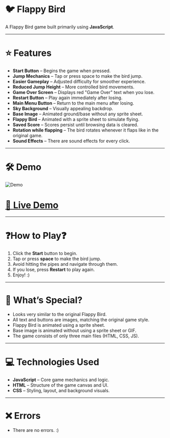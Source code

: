 # 🐦 Flappy Bird

A Flappy Bird game built primarily using **JavaScript**.

---

# ⭐ Features

- **Start Button** – Begins the game when pressed.  
- **Jump Mechanics** – Tap or press space to make the bird jump.  
- **Easier Gameplay** – Adjusted difficulty for smoother experience.  
- **Reduced Jump Height** – More controlled bird movements.  
- **Game Over Screen** – Displays red "Game Over" text when you lose.  
- **Restart Button** – Play again immediately after losing.  
- **Main Menu Button** – Return to the main menu after losing.  
- **Sky Background** – Visually appealing backdrop.  
- **Base Image** – Animated ground/base without any sprite sheet.  
- **Flappy Bird** – Animated with a sprite sheet to simulate flying.  
- **Saved Score** – Scores persist until browsing data is cleared.
- **Rotation while flapping** – The bird rotates whenever it flaps like in the original game.
- **Sound Effects** – There are sound effects for every click.
---

# 🛠️ Demo

![Demo](demo.gif)

# [🔴 Live Demo](https://html-guy0.github.io/Flappy-Bird/)

---

# ❓How to Play❓

1. Click the **Start** button to begin.  
2. Tap or press **space** to make the bird jump.  
3. Avoid hitting the pipes and navigate through them.  
4. If you lose, press **Restart** to play again.  
5. Enjoy! :)

---

# 🌟 What’s Special?

- Looks very similar to the original Flappy Bird.  
- All text and buttons are images, matching the original game style.  
- Flappy Bird is animated using a sprite sheet.  
- Base image is animated without using a sprite sheet or GIF.  
- The game consists of only three main files (HTML, CSS, JS).  

---

# 💻 Technologies Used

- **JavaScript** – Core game mechanics and logic.  
- **HTML** – Structure of the game canvas and UI.  
- **CSS** – Styling, layout, and background visuals.

---

# ❌ Errors

- There are no errors. :)
